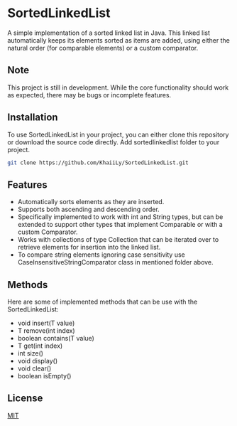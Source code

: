 # SortedLinkedList

A simple implementation of a sorted linked list in Java. This linked list automatically keeps its elements sorted as items are added, using either the natural order (for comparable elements) or a custom comparator.

## Note
This project is still in development. While the core functionality should work as expected, there may be bugs or incomplete features.

## Installation

To use SortedLinkedList in your project, you can either clone this repository or download the source code directly. Add sortedlinkedlist folder to your project.

```bash
git clone https://github.com/KhaiiLy/SortedLinkedList.git
```

## Features
- Automatically sorts elements as they are inserted.
- Supports both ascending and descending order.
- Specifically implemented to work with int and String types, but can be extended to support other types that implement Comparable or with a custom Comparator.
- Works with collections of type Collection<T> that can be iterated over to retrieve elements for insertion into the linked list.
- To compare string elements ignoring case sensitivity use CaseInsensitiveStringComparator class in mentioned folder above.

## Methods
Here are some of implemented methods that can be use with the SortedLinkedList:
- void insert(T value)
- T remove(int index)
- boolean contains(T value)
- T get(int index)
- int size()
- void display()
- void clear()
- boolean isEmpty()


## License

[MIT](https://choosealicense.com/licenses/mit/)
